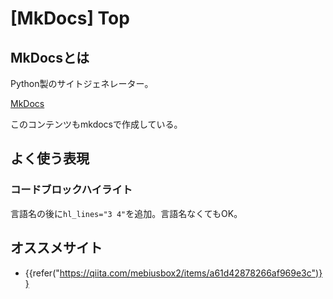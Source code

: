 # [MkDocs] Top


MkDocsとは
----------

Python製のサイトジェネレーター。

<a class="card" href="https://www.mkdocs.org/">MkDocs</a>

このコンテンツもmkdocsで作成している。


よく使う表現
------------

### コードブロックハイライト

言語名の後に`hl_lines="3 4"`を追加。言語名なくてもOK。


オススメサイト
--------------

* {{refer("https://qiita.com/mebiusbox2/items/a61d42878266af969e3c")}}

